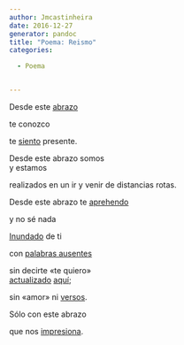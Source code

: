 ```yaml
---
author: Jmcastinheira
date: 2016-12-27
generator: pandoc
title: "Poema: Reismo"
categories:

  - Poema


---
```




Desde este
[abrazo](http://www.elmundodetotio.cl/docs/assets/images/2007/01/abrazo.JPG)

te conozco

<div>

te
[siento](http://video.google.es/videoplay?docid=2555068164647622285&q=sentir&total=4939&start=0&num=10&so=0&type=search&plindex=0)
presente.



Desde este abrazo somos\
y estamos

<div>

realizados en un ir y venir de distancias rotas.



Desde este abrazo te
[aprehendo](http://zubiri.org/general/spanishinformalintro.htm)

<div>

y no sé nada



<div>

[Inundado](http://video.google.es/videoplay?docid=-1314035467568183091&q=inundaci%C3%B3nes&total=435&start=0&num=10&so=0&type=search&plindex=4)
de ti



<div>

con [palabras
ausentes](http://humano.ya.com/perdidoenlared/imagenes3/soledad.gif)



sin decirte «te quiero»\
[actualizado](http://www.zubiri.net/realismo.html)
[aquí](http://www.mayoreodeventanas.com/imagenes/80-espejo.jpg);

<div>

sin «amor» ni
[versos](http://lorealenelespejo.blogspot.com/search/label/Poema).



Sólo con este abrazo

<div>

que nos
[impresiona](http://video.google.es/videoplay?docid=929186702829351357&q=susto&total=9670&start=0&num=10&so=0&type=search&plindex=1).


